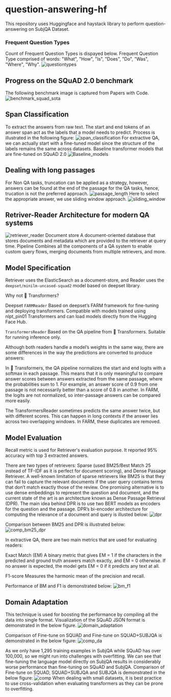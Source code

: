 # question-answering-hf
This repository uses Huggingface and haystack library to perform question-answering on SubjQA Dataset.

### Frequent Question Types
Count of Frequent Question Types is dispayed below. Frequent Question Type comprised of words: "What", "How", "Is", "Does", "Do", "Was", "Where", "Why".
![questiontypes](https://github.com/Anshita1Saxena/question-answering-hf/blob/main/images/ques_count.png)

## Progress on the SQuAD 2.0 benchmark 
The following benchmark image is captured from Papers with Code.
![benchmark_squad_sota](https://github.com/Anshita1Saxena/question-answering-hf/blob/main/images/squad-sota.png)

## Span Classification
To extract the answers from raw text. The start and end tokens of an answer span act as the labels that a model needs to predict. Process is illustrated in the following figure:
![span_classification](https://github.com/Anshita1Saxena/question-answering-hf/blob/main/images/extract_answers.png)
For extractive QA, we can actually start with a fine-tuned model since the structure of the labels remains the same across datasets.
Baseline transformer models that are fine-tuned on SQuAD 2.0
![Baseline_models](https://github.com/Anshita1Saxena/question-answering-hf/blob/main/images/baseline_qa_models.PNG)

## Dealing with long passages
For Non QA tasks, truncation can be applied as a strategy, however, answers can be found at the end of the passage for the QA tasks, hence, trucation is not the preferred approach.
![passage_length](https://github.com/Anshita1Saxena/question-answering-hf/blob/main/images/max_length_512.png)
Here to select the appropriate answer, we use sliding window approach.
![sliding_window](https://github.com/Anshita1Saxena/question-answering-hf/blob/main/images/sliding_window.png)

## Retriver-Reader Architecture for modern QA systems
![retriever_reader](https://github.com/Anshita1Saxena/question-answering-hf/blob/main/images/haystack_qa_pipeline_architecture.png)
Document store
A document-oriented database that stores documents and metadata which are provided to the retriever at query time.
Pipeline
Combines all the components of a QA system to enable custom query flows, merging documents from multiple retrievers, and more.

## Model Specification
Retriever uses the ElasticSearch as a document-store, and Reader uses the `deepset/minilm-uncased-squad2` model based on deepset library. 

Why not :hugs: Transformers?

Deepset `FARMReader`
Based on deepset’s FARM framework for fine-tuning and deploying transformers. Compatible with models trained using nlpt_pin01 Transformers and can load models directly from the Hugging Face Hub.

`TransformersReader`
Based on the QA pipeline from :hugs: Transformers. Suitable for running inference only.

Although both readers handle a model’s weights in the same way, there are some differences in the way the predictions are converted to produce answers:

In :hugs: Transformers, the QA pipeline normalizes the start and end logits with a softmax in each passage. This means that it is only meaningful to compare answer scores between answers extracted from the same passage, where the probabilities sum to 1. For example, an answer score of 0.9 from one passage is not necessarily better than a score of 0.8 in another. In FARM, the logits are not normalized, so inter-passage answers can be compared more easily.

The TransformersReader sometimes predicts the same answer twice, but with different scores. This can happen in long contexts if the answer lies across two overlapping windows. In FARM, these duplicates are removed.

## Model Evaluation
Recall metric is used for Retriever's evaluation purpose. It reported 95% accuracy with top 3 extracted answers.

There are two types of retrievers: Sparse (used BM25/Best Match 25 instead of TF-IDF as it is perfect for document scoring), and Dense Passage Retriever. A well-known limitation of sparse retrievers like BM25 is that they can fail to capture the relevant documents if the user query contains terms that don’t match exactly those of the review. One promising alternative is to use dense embeddings to represent the question and document, and the current state of the art is an architecture known as Dense Passage Retrieval (DPR). The main idea behind DPR is to use two BERT models as encoders for the question and the passage. DPR’s bi-encoder architecture for computing the relevance of a document and query is illusted below:
![dpr](https://github.com/Anshita1Saxena/question-answering-hf/blob/main/images/dense_passage_retrieval.png)

Comparison between BM25 and DPR is illustrated below:
![comp_bm25_dpr](https://github.com/Anshita1Saxena/question-answering-hf/blob/main/images/comparison_bm25_dpr.png)

In extractive QA, there are two main metrics that are used for evaluating readers:

Exact Match (EM)
A binary metric that gives EM = 1 if the characters in the predicted and ground truth answers match exactly, and EM = 0 otherwise. If no answer is expected, the model gets EM = 0 if it predicts any text at all.

F1-score
Measures the harmonic mean of the precision and recall.

Performance of BM and F1 is demonstrated below:
![bm_f1](https://github.com/Anshita1Saxena/question-answering-hf/blob/main/images/fine_tune_squad.png)

## Domain Adaptation
This technique is used for boosting the performance by compiling all the data into single format. Visualization of the SQuAD JSON format is demonstrated in the below figure.
![domain_adaptation](https://github.com/Anshita1Saxena/question-answering-hf/blob/main/images/domain_adaptation.png)

Comparison of Fine-tune on SQUAD and Fine-tune on SQUAD+SUBJQA is demonstrated in the below figure:
![comp_da](https://github.com/Anshita1Saxena/question-answering-hf/blob/main/images/comparison_squad_squad%2Bsubj.png)

As we only have 1,295 training examples in SubjQA while SQuAD has over 100,000, so we might run into challenges with overfitting. We can see that fine-tuning the language model directly on SubjQA results in considerably worse performance than fine-tuning on SQuAD and SubjQA. Comparison of Fine-tune on SQUAD, SQUAD+SUBJQA and SUBJQA is demonstrated in the below figure:
![comp](https://github.com/Anshita1Saxena/question-answering-hf/blob/main/images/fine_tune_squad_squad%2Bsubj_subj.png)
When dealing with small datasets, it is best practice to use cross-validation when evaluating transformers as they can be prone to overfitting. 


